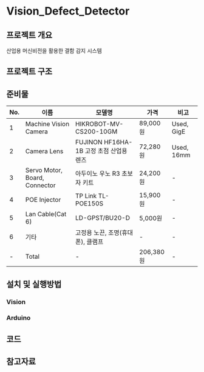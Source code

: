 # Vision_Defect_Detector

## 프로젝트 개요
산업용 머신비전을 활용한 결함 감지 시스템

## 프로젝트 구조

## 준비물

| No.    | 이름        | 모델명        | 가격      | 비고      |
|--------|-------------|---------------|----------|-----------|
| 1 | Machine Vision Camera      |     HIKROBOT-MV-CS200-10GM    | 89,000원 | Used, GigE |
| 2 | Camera Lens       | FUJINON HF16HA-1B 고정 초점 산업용 렌즈       | 72,280원 | Used, 16mm |
| 3 | Servo Motor, Board, Connector        | 아두이노 우노 R3 초보자 키트    | 24,200원 | - |
| 4 | POE Injector      | TP Link TL-POE150S        | 15,900원 | - |
| 5 | Lan Cable(Cat 6)      | LD-GPST/BU20-D        | 5,000원 | - |
| 6 | 기타      | 고정용 노끈, 조명(휴대폰), 클램프        | - | - |
| - | Total      | -       | 206,380원 | - |

## 설치 및 실행방법
### Vision
### Arduino

## 코드

## 참고자료
